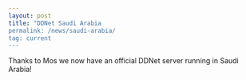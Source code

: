 ```yaml
---
layout: post
title: "DDNet Saudi Arabia
permalink: /news/saudi-arabia/
tag: current
---
```


Thanks to Mos we now have an official DDNet server running in Saudi Arabia!
